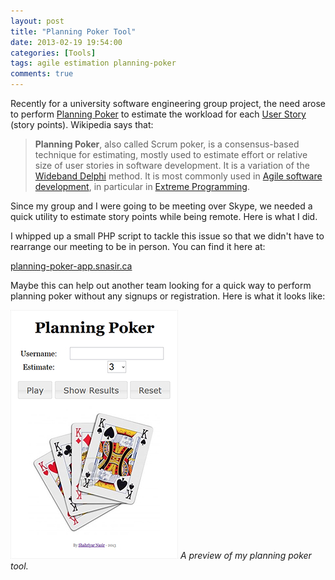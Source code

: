 ```yaml
---
layout: post
title: "Planning Poker Tool"
date: 2013-02-19 19:54:00 
categories: [Tools]
tags: agile estimation planning-poker
comments: true
---
```


Recently for a university software engineering group project, the need arose to perform [Planning Poker] to estimate the
workload for each [User Story] (story points). Wikipedia says that:

> **Planning Poker**, also called Scrum poker, is a consensus-based technique for estimating, mostly used to estimate 
effort or relative size of user stories in software development. It is a variation of the [Wideband Delphi] method. It
is most commonly used in [Agile software development], in particular in [Extreme Programming].

Since my group and I were going to be meeting over Skype, we needed a quick utility to estimate story points while being
remote. Here is what I did.

<!--more-->

I whipped up a small PHP script to tackle this issue so that we didn't have to rearrange our meeting to be in person. 
You can find it here at:

[planning-poker-app.snasir.ca](http://planning-poker-app.snasir.ca)

Maybe this can help out another team looking for a quick way to perform planning poker without any signups or 
registration. Here is what it looks like:

![A preview of my planning poker tool.](/img/posts/planning-poker-preview.jpg)
*A preview of my planning poker tool.*

[Planning Poker]: http://en.wikipedia.org/wiki/Planning_poker
[User Story]: http://en.wikipedia.org/wiki/User_story
[Wideband Delphi]: http://en.wikipedia.org/wiki/Wideband_Delphi
[Agile software development]: http://en.wikipedia.org/wiki/Agile_software_development
[Extreme Programming]: http://en.wikipedia.org/wiki/Extreme_Programming

